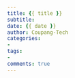 ```yaml
---
title: {{ title }}
subtitle:
date: {{ date }}
author: Coupang-Tech
categories:
-
tags:
-
comments: true
---
```

